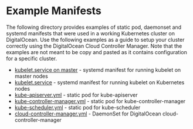 # Example Manifests

The following directory provides examples of static pod, daemonset and systemd manifests
that were used in a working Kubernetes cluster on DigitalOcean. Use the following examples as a guide
to setup your cluster correctly using the DigitalOcean Cloud Controller Manager.
Note that the examples are not meant to be copy and pasted as it contains configuration
for a specific cluster.

* [kubelet.service on master](master-kubelet.service) - systemd manifest for running kubelet on master nodes
* [kubelet.service](kubelet.service) - systemd manifest for running kubelet on Kubernetes nodes
* [kube-apiserver.yml](kube-apiserver.yml) - static pod for kube-apiserver
* [kube-controller-manager.yml](kube-controller-manager.yml) - static pod for kube-controller-manager
* [kube-scheduler.yml](kube-scheduler.yml) - static pod for kube-scheduler
* [cloud-controller-manager.yml](cloud-controller-manager.yml) - DaemonSet for DigitalOcean cloud-controller-manager
